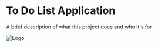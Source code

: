 
# To Do List Application

A brief description of what this project does and who it's for


![Logo](https://lh3.googleusercontent.com/fuh6EAMDkvdmtQ9ZUZi4PYMEsOHGWSpGHJA8RzKdYw_784MMze_QWZP2s5Uli9sO4kXwNqlYdtuTH0D-L27Obq3azEsgdf1VyJGgtMep0tDTydh8Sw8AQnFrKUU5ajTmjYWdSNx3YUke3sR88gAGydtT9QDtOYPwFIQFAzsqMDg1VmhUuwHcg2F01Te0goos_gdyRrSoJ5Hl6RYk2DNyHt-mlg1tWmQoIwDhWjM7kosyg-6xzJw6rkYaVWs1-3kTGbxy5MxgEeqpzTZWSczKzHIkhlbzL9GdW5WntRUEKXbot8zKGxaoX8gU8_w6o_4se-1bLVPQzRgrSl-GoFxlvBGB095TD47qPaj48OMmKD7A88q7BNHauFv248xSMHuEwRPGZYrI99tP8g0Qf8GN4yrYe44eA2DASsdn0OT-On26hBSPZeVbyow5bm_qPj4al8My2wbFhaokjFtnTYmFGWQtfZepUWPmGIJNDG0OxYFjMzDxFlpCRoKtfT0iqOHGrWRxh-wo5NJS03f67D9iS5MiZjovyR-1gnMlO5CjhQWkFCuQqhbNl9ppmdI88JD1_kHBL-xsaIHeHtoqurnzf454bG4GvQYDFX6R2ePnuOtjp_35CKi0WqujZIQEs9FDNy5-8BThKPqkwfNcylFmB5U6RqJzTwSS9sHpKL5btHZByz7SkA_JS0hD-29IXHEP--2ztQy8iGmdVdqP08SWzCJvQUvlHCv595n_TsLtxOkSOXvI6iWO67uOjlq0JBeFM38Ir3yLdVOCcc6H5uGw6gMp-u2b8idT7LtZLjhTywn-X2_rLce7qiNbJc0wE2stbvcAWLECEx-h3vvTmh97FLCJNT2c4sv8WQErXhRxmoyM5vh9fOTlHmGW4yFQMpheMpROEW0QXnoG7ngbpqnJ15OFVzI5f8_x3bEt0GOUjDfY=w190-h189-no?authuser=0)

